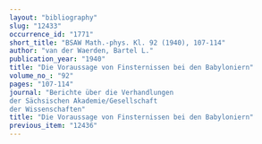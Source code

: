 ```yaml
---
layout: "bibliography"
slug: "12433"
occurrence_id: "1771"
short_title: "BSAW Math.-phys. Kl. 92 (1940), 107-114"
author: "van der Waerden, Bartel L."
publication_year: "1940"
title: "Die Voraussage von Finsternissen bei den Babyloniern"
volume_no_: "92"
pages: "107-114"
journal: "Berichte über die Verhandlungen
der Sächsischen Akademie/Gesellschaft
der Wissenschaften"
title: "Die Voraussage von Finsternissen bei den Babyloniern"
previous_item: "12436"
---
```

